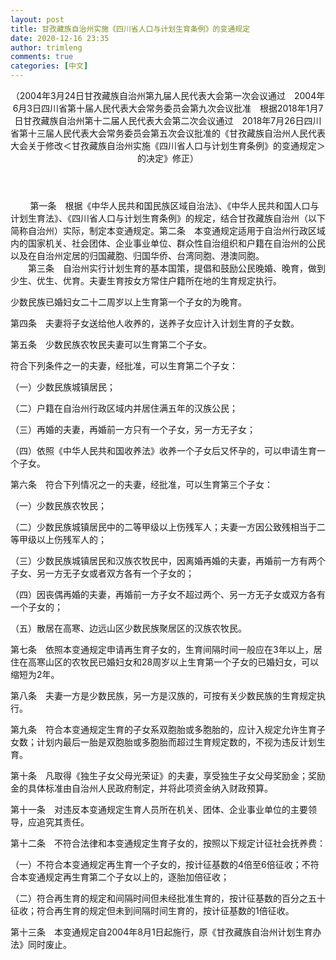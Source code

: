 ```yaml
---
layout: post
title: 甘孜藏族自治州实施《四川省人口与计划生育条例》的变通规定
date: 2020-12-16 23:35
author: trimleng
comments: true
categories: [中文]
---
```

<header class="article-header">（2004年3月24日甘孜藏族自治州第九届人民代表大会第一次会议通过　2004年6月3日四川省第十届人民代表大会常务委员会第九次会议批准　根据2018年1月7日甘孜藏族自治州第十二届人民代表大会第二次会议通过　2018年7月26日四川省第十三届人民代表大会常务委员会第五次会议批准的《甘孜藏族自治州人民代表大会关于修改＜甘孜藏族自治州实施《四川省人口与计划生育条例》的变通规定＞的决定》修正）</header><header></header><article class="article-content">        第一条　根据《中华人民共和国民族区域自治法》、《中华人民共和国人口与计划生育法》、《四川省人口与计划生育条例》的规定，结合甘孜藏族自治州（以下简称自治州）实际，制定本变通规定。第二条　本变通规定适用于自治州行政区域内的国家机关、社会团体、企业事业单位、群众性自治组织和户籍在自治州的公民以及在自治州定居的归国藏胞、归国华侨、台湾同胞、港澳同胞。

</article><!--more-->

<article class="article-content">　　第三条　自治州实行计划生育的基本国策，提倡和鼓励公民晚婚、晚育，做到少生、优生、优育。夫妻生育按女方常住户籍所在地的生育规定执行。

少数民族已婚妇女二十二周岁以上生育第一个子女的为晚育。

第四条　夫妻将子女送给他人收养的，送养子女应计入计划生育的子女数。

第五条　少数民族农牧民夫妻可以生育第二个子女。

符合下列条件之一的夫妻，经批准，可以生育第二个子女：

（一）少数民族城镇居民；

（二）户籍在自治州行政区域内并居住满五年的汉族公民；

（三）再婚的夫妻，再婚前一方只有一个子女，另一方无子女；

（四）依照《中华人民共和国收养法》收养一个子女后又怀孕的，可以申请生育一个子女。

第六条　符合下列情况之一的夫妻，经批准，可以生育第三个子女：

（一）少数民族农牧民；

（二）少数民族城镇居民中的二等甲级以上伤残军人；夫妻一方因公致残相当于二等甲级以上伤残军人的；

（三）少数民族城镇居民和汉族农牧民中，因离婚再婚的夫妻，再婚前一方有两个子女、另一方无子女或者双方各有一个子女的；

（四）因丧偶再婚的夫妻，再婚前一方子女不超过两个、另一方无子女或双方各有一个子女的；

（五）散居在高寒、边远山区少数民族聚居区的汉族农牧民。

第七条　依照本变通规定申请再生育子女的，生育间隔时间一般应在3年以上，居住在高寒山区的农牧民已婚妇女和28周岁以上生育第一个子女的已婚妇女，可以缩短为2年。

第八条　夫妻一方是少数民族，另一方是汉族的，可按有关少数民族的生育规定执行。

第九条　符合本变通规定生育的子女系双胞胎或多胞胎的，应计入规定允许生育子女数；计划内最后一胎是双胞胎或多胞胎而超过生育规定数的，不视为违反计划生育。

第十条　凡取得《独生子女父母光荣证》的夫妻，享受独生子女父母奖励金；奖励金的具体标准由自治州人民政府制定，并将此项资金纳入财政预算。

第十一条　对违反本变通规定生育人员所在机关、团体、企业事业单位的主要领导，应追究其责任。

第十二条　不符合法律和本变通规定生育子女的，按照以下规定计征社会抚养费：

（一）不符合本变通规定再生育一个子女的，按计征基数的4倍至6倍征收；不符合本变通规定再生育第二个子女以上的，逐胎加倍征收；

（二）符合再生育的规定和间隔时间但未经批准生育的，按计征基数的百分之五十征收；符合再生育的规定但未到间隔时间生育的，按计征基数的1倍征收。

第十三条　本变通规定自2004年8月1日起施行，原《甘孜藏族自治州计划生育办法》同时废止。

</article><!--more-->

<!--more-->

<!--more-->
